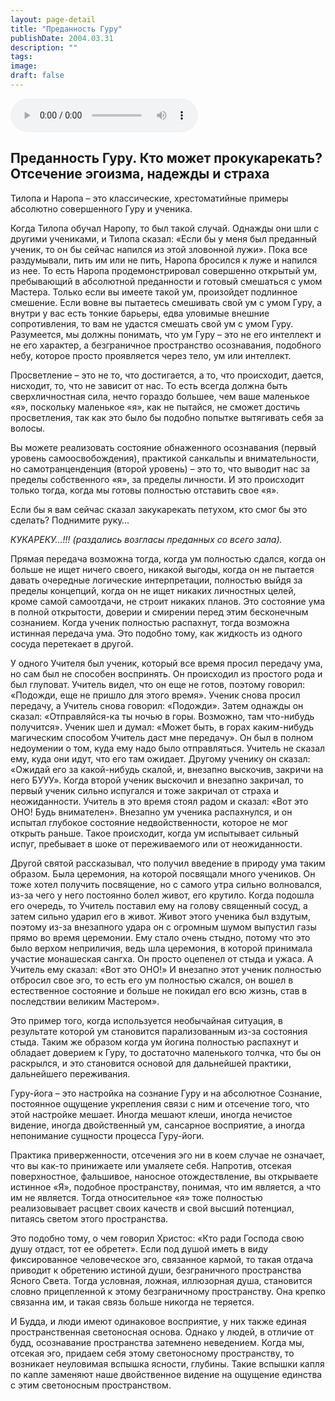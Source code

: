 ```yaml
---
layout: page-detail
title: "Преданность Гуру"
publishDate: 2004.03.31
description: ""
tags:
image:
draft: false
---
```


<audio title="2004.03.31 - Преданность Гуру.mp3" src="https://filer-api.advayta.org/v1.0/public/files/73493" controls=""></audio>

## **Преданность Гуру. Кто может прокукарекать?** **Отсечение эгоизма, надежды и страха**
 Тилопа и Наропа – это классические, хрестоматийные примеры абсолютно совершенного Гуру и ученика.

 Когда Тилопа обучал Наропу, то был такой случай. Однажды они шли с другими учениками, и Тилопа сказал: «Если бы у меня был преданный ученик, то он бы сейчас напился из этой зловонной лужи». Пока все раздумывали, пить им или не пить, Наропа бросился к луже и напился из нее. То есть Наропа продемонстрировал совершенно открытый ум, пребывающий в абсолютной преданности и готовый смешаться с умом Мастера. Только если вы имеете такой ум, произойдет подлинное смешение. Если вовне вы пытаетесь смешивать свой ум с умом Гуру, а внутри у вас есть тонкие барьеры, едва уловимые внешние сопротивления, то вам не удастся смешать свой ум с умом Гуру. Разумеется, мы должны понимать, что ум Гуру – это не его интеллект и не его характер, а безграничное пространство осознавания, подобного небу, которое просто проявляется через тело, ум или интеллект.

 Просветление – это не то, что достигается, а то, что происходит, дается, нисходит, то, что не зависит от нас. То есть всегда должна быть сверхличностная сила, нечто гораздо большее, чем ваше маленькое «я», поскольку маленькое «я», как не пытайся, не сможет достичь просветления, так как это было бы подобно попытке вытягивать себя за волосы.

  
 Вы можете реализовать состояние обнаженного осознавания (первый уровень самоосвобождения), практикой санкальпы и внимательности, но самотранценденция (второй уровень) – это то, что выводит нас за пределы собственного «я», за пределы личности. И это происходит только тогда, когда мы готовы полностью отставить свое «я».

 Если бы я вам сейчас сказал закукарекать петухом, кто смог бы это сделать? Поднимите руку…

_КУКАРЕКУ…!!! (раздались возгласы преданных со всего зала)._ 

 Прямая передача возможна тогда, когда ум полностью сдался, когда он больше не ищет ничего своего, никакой выгоды, когда он не пытается давать очередные логические интерпретации, полностью выйдя за пределы концепций, когда он не ищет никаких личностных целей, кроме самой самоотдачи, не строит никаких планов. Это состояние ума в полной открытости, доверии и смирении перед этим бесконечным сознанием. Когда ученик полностью распахнут, тогда возможна истинная передача ума. Это подобно тому, как жидкость из одного сосуда перетекает в другой.

  
 У одного Учителя был ученик, который все время просил передачу ума, но сам был не способен воспринять. Он происходил из простого рода и был глуповат. Учитель видел, что он еще не готов, поэтому говорил: «Подожди, еще не пришло для этого время». Ученик снова просил передачу, а Учитель снова говорил: «Подожди». Затем однажды он сказал: «Отправляйся-ка ты ночью в горы. Возможно, там что-нибудь получится». Ученик шел и думал: «Может быть, в горах каким-нибудь магическим способом Учитель даст мне передачу». Он был в полном недоумении о том, куда ему надо было отправляться. Учитель не сказал ему, куда они идут, что его там ожидает. Другому ученику он сказал: «Ожидай его за какой-нибудь скалой, и, внезапно выскочив, закричи на него БУУУ». Когда второй ученик выскочил и внезапно закричал, то первый ученик сильно испугался и тоже закричал от страха и неожиданности. Учитель в это время стоял радом и сказал: «Вот это ОНО! Будь внимателен». Внезапно ум ученика распахнулся, и он испытал глубокое состояние недвойственности, которое не мог открыть раньше. Такое происходит, когда ум испытывает сильный испуг, пребывает в шоке от переживаемого или от неожиданности.

  
 Другой святой рассказывал, что получил введение в природу ума таким образом. Была церемония, на которой посвящали много учеников. Он тоже хотел получить посвящение, но с самого утра сильно волновался, из-за чего у него постоянно болел живот, его крутило. Когда подошла его очередь, то Учитель поставил ему на голову священный сосуд, а затем сильно ударил его в живот. Живот этого ученика был вздутым, поэтому из-за внезапного удара он с огромным шумом выпустил газы прямо во время церемонии. Ему стало очень стыдно, потому что это было верхом неприличия, ведь шла церемония, в которой принимала участие монашеская сангха. Он просто оцепенел от стыда и ужаса. А Учитель ему сказал: «Вот это ОНО!» И внезапно этот ученик полностью отбросил свое эго, то есть его ум полностью сжался, он вошел в естественное состояние и больше не покидал его всю жизнь, став в последствии великим Мастером».

 Это пример того, когда используется необычайная ситуация, в результате которой ум становится парализованным из-за состояния стыда. Таким же образом когда ум йогина полностью распахнут и обладает доверием к Гуру, то достаточно маленького толчка, что бы он раскрылся, и это становится основой для дальнейшей практики, дальнейшего переживания.

  
 Гуру-йога – это настройка на сознание Гуру и на абсолютное Сознание, постоянное ощущение укрепления связи с ним и отсечение того, что этой настройке мешает. Иногда мешают клеши, иногда нечистое видение, иногда двойственный ум, сансарное восприятие, а иногда непонимание сущности процесса Гуру-йоги.

 Практика приверженности, отсечения эго ни в коем случае не означает, что вы как-то принижаете или умаляете себя. Напротив, отсекая поверхностное, фальшивое, наносное отождествление, вы открываете истинное «Я», подобное пространству, понимая, что им является, а что им не является. Тогда относительное «я» тоже полностью реализовывает расцвет своих качеств и свой высший потенциал, питаясь светом этого пространства.

  
 Это подобно тому, о чем говорил Христос: «Кто ради Господа свою душу отдаст, тот ее обретет». Если под душой иметь в виду фиксированное человеческое эго, связанное кармой, то такая отдача приводит к обретению истиной души, безграничного пространства Ясного Света. Тогда условная, ложная, иллюзорная душа, становится словно прицепленной к этому безграничному пространству. Она крепко связанна им, и такая связь больше никогда не теряется.

 И Будда, и люди имеют одинаковое восприятие, у них также единая пространственная светоносная основа. Однако у людей, в отличие от будд, осознавание пространства затемнено неведением. Когда мы, отсекая эго, придаем себя этому светоносному пространству, то возникает неуловимая вспышка ясности, глубины. Такие вспышки капля по капле заменяют наше двойственное видение на ощущение единства с этим светоносным пространством. 
  
  

